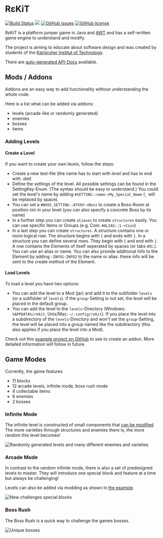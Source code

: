 # R&#949;​KiT

[![Build Status](https://travis-ci.org/fuchss-dominik/rekit-game.svg?branch=master)](https://travis-ci.org/fuchss-dominik/rekit-game)
[![](https://jitpack.io/v/fuchss-dominik/rekit-game.svg)](https://jitpack.io/#fuchss-dominik/rekit-game)
[![GitHub issues](https://img.shields.io/github/issues/fuchss-dominik/rekit-game.svg?style=square)](https://github.com/fuchss-dominik/rekit-game/issues)
[![GitHub license](https://img.shields.io/badge/license-GPLv3-blue.svg?style=square)](https://github.com/fuchss-dominik/rekit-game/blob/master/LICENSE.md)

R&#949;​KiT is a platform jumper game in Java and [AWT](https://docs.oracle.com/javase/8/docs/api/java/awt/package-summary.html) and has a self-written game engine to understand and modify.

The project is aiming to educate about software design and was created by students of the [Karlsruher Institut of Technology](https://www.kit.edu/).

There are [auto-generated API-Docs](https://fuchss-dominik.github.io/rekit-game/) available.

## Mods / Addons

Addons are an easy way to add functionality without understanding the whole code.

Here is a list what can be added via addons:
- levels (arcade-like or randomly generated)
- enemies
- bosses
- items

### Adding Levels
#### Create a Level
If you want to create your own levels, follow the steps:
* Create a new text-file (the name has to start with *level* and has to end with *.dat*)
* Define the settings of the level. All possible settings can be found in the SettingKey-Enum. (The syntax should be easy to understand.) You could set the level's name by adding `#SETTING::name->My_Special_Name` (`_` will be replaced by space).
* You can set a `#BOSS_SETTING::ATXXX->Boss` to create a Boss-Room at position `XXX` in your level (you can also specify a concrete Boss by its name)
* In a further step you can create `aliases` to create `structures` easily. You can use specific Items or Groups (e.g. Coin: `#ALIAS::1->Coin`)
* In a last step you can create `structures`. A structure contains one or more logical row: The structure begins with `{` and ends with `}`. In a structure you can define several rows. They begin with `{` and end with `}`. A row contains the Elements of itself seperated by spaces (or tabs etc.). You can use an alias or name. You can also provide additional Info to the Element by adding `:INFO1:INFO2` to the name or alias. these info will be sent to the create method of the Element.

#### Load Levels
To load a level you have two options:
* You can add the level to a Mod (jar) and add it to the subfolder `levels` (or a subfolder of `levels`). If the `group`-Setting is not set, the level will be placed in the default group.
* You can add the level to the `levels`-Directory (Windows: `%APPDATA%/rekit`, Unix/Mac: `~/.config/rekit`). If you place the level into a subdirectory of the `levels`-Directory and won't set the `group`-Setting, the level will be placed into a group named like the subdirectory (this also applies if you place the level into a Mod).


Check out this [example project on GitHub](https://github.com/fuchss-dominik/rekit-sample-mod) to see to create an addon. More detailed information will follow in future.

## Game Modes

Currently, the game features
- 11 blocks
- 12 arcade levels, infinite mode, boss rush mode
- 4 collectable items
- 6 enemies
- 2 bosses

### Infinite Mode
The infinite level is constructed of small components that [can be modified](https://github.com/fuchss-dominik/rekit-game/blob/master/project/logic/src/main/resources/levels/infinite.dat) The more varieties through structures and enemies there is, the more random this level becomes!

![Randomly generated levels and many different enemies and varieties](https://github.com/fuchss-dominik/rekit-game/blob/master/graphix/rekitScreenshotInfinite.png)

### Arcade Mode
In contrast to the random infinite mode, there is also a set of predesigned levels to master.
They will introduce one special block and feature at a time but always be challenging!

Levels can also be added via modding as shown in [the example](https://github.com/fuchss-dominik/rekit-sample-mod).

![New challenges special blocks](https://github.com/fuchss-dominik/rekit-game/blob/master/graphix/rekitScreenshotArcade.png)

### Boss Rush
The Boss Rush is a quick way to challenge the games bosses.

![Unique bosses](https://github.com/fuchss-dominik/rekit-game/blob/master/graphix/rekitScreenshotBossRush.png)
